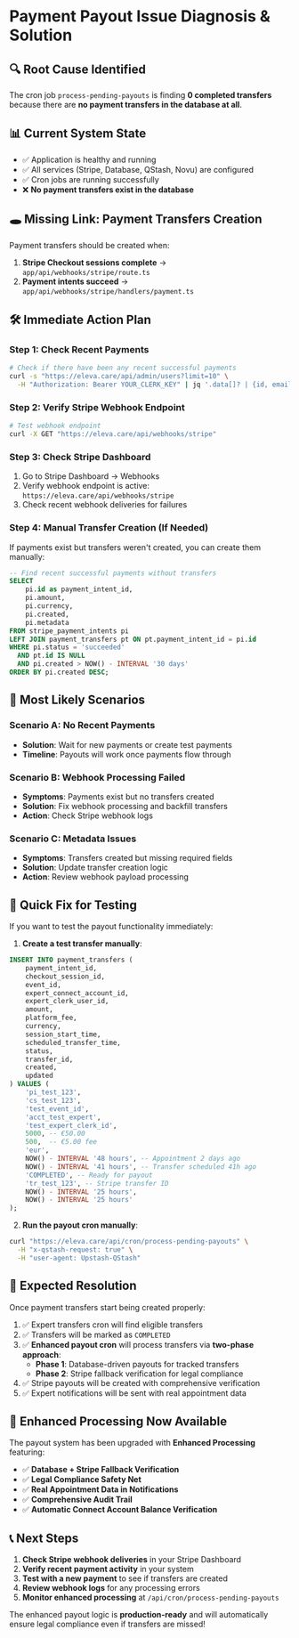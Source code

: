# Payment Payout Issue Diagnosis & Solution

## 🔍 **Root Cause Identified**

The cron job `process-pending-payouts` is finding **0 completed transfers** because there are **no payment transfers in the database at all**.

## 📊 **Current System State**

- ✅ Application is healthy and running
- ✅ All services (Stripe, Database, QStash, Novu) are configured
- ✅ Cron jobs are running successfully
- ❌ **No payment transfers exist in the database**

## 🕳️ **Missing Link: Payment Transfers Creation**

Payment transfers should be created when:

1. **Stripe Checkout sessions complete** → `app/api/webhooks/stripe/route.ts`
2. **Payment intents succeed** → `app/api/webhooks/stripe/handlers/payment.ts`

## 🛠️ **Immediate Action Plan**

### Step 1: Check Recent Payments

```bash
# Check if there have been any recent successful payments
curl -s "https://eleva.care/api/admin/users?limit=10" \
  -H "Authorization: Bearer YOUR_CLERK_KEY" | jq '.data[]? | {id, email, created}'
```

### Step 2: Verify Stripe Webhook Endpoint

```bash
# Test webhook endpoint
curl -X GET "https://eleva.care/api/webhooks/stripe"
```

### Step 3: Check Stripe Dashboard

1. Go to Stripe Dashboard → Webhooks
2. Verify webhook endpoint is active: `https://eleva.care/api/webhooks/stripe`
3. Check recent webhook deliveries for failures

### Step 4: Manual Transfer Creation (If Needed)

If payments exist but transfers weren't created, you can create them manually:

```sql
-- Find recent successful payments without transfers
SELECT
    pi.id as payment_intent_id,
    pi.amount,
    pi.currency,
    pi.created,
    pi.metadata
FROM stripe_payment_intents pi
LEFT JOIN payment_transfers pt ON pt.payment_intent_id = pi.id
WHERE pi.status = 'succeeded'
  AND pt.id IS NULL
  AND pi.created > NOW() - INTERVAL '30 days'
ORDER BY pi.created DESC;
```

## 🚨 **Most Likely Scenarios**

### Scenario A: No Recent Payments

- **Solution**: Wait for new payments or create test payments
- **Timeline**: Payouts will work once payments flow through

### Scenario B: Webhook Processing Failed

- **Symptoms**: Payments exist but no transfers created
- **Solution**: Fix webhook processing and backfill transfers
- **Action**: Check Stripe webhook logs

### Scenario C: Metadata Issues

- **Symptoms**: Transfers created but missing required fields
- **Solution**: Update transfer creation logic
- **Action**: Review webhook payload processing

## 🔧 **Quick Fix for Testing**

If you want to test the payout functionality immediately:

1. **Create a test transfer manually**:

```sql
INSERT INTO payment_transfers (
    payment_intent_id,
    checkout_session_id,
    event_id,
    expert_connect_account_id,
    expert_clerk_user_id,
    amount,
    platform_fee,
    currency,
    session_start_time,
    scheduled_transfer_time,
    status,
    transfer_id,
    created,
    updated
) VALUES (
    'pi_test_123',
    'cs_test_123',
    'test_event_id',
    'acct_test_expert',
    'test_expert_clerk_id',
    5000, -- €50.00
    500,  -- €5.00 fee
    'eur',
    NOW() - INTERVAL '48 hours', -- Appointment 2 days ago
    NOW() - INTERVAL '41 hours', -- Transfer scheduled 41h ago
    'COMPLETED', -- Ready for payout
    'tr_test_123', -- Stripe transfer ID
    NOW() - INTERVAL '25 hours',
    NOW() - INTERVAL '25 hours'
);
```

2. **Run the payout cron manually**:

```bash
curl "https://eleva.care/api/cron/process-pending-payouts" \
  -H "x-qstash-request: true" \
  -H "user-agent: Upstash-QStash"
```

## 🎯 **Expected Resolution**

Once payment transfers start being created properly:

1. ✅ Expert transfers cron will find eligible transfers
2. ✅ Transfers will be marked as `COMPLETED`
3. ✅ **Enhanced payout cron** will process transfers via **two-phase approach**:
   - **Phase 1**: Database-driven payouts for tracked transfers
   - **Phase 2**: Stripe fallback verification for legal compliance
4. ✅ Stripe payouts will be created with comprehensive verification
5. ✅ Expert notifications will be sent with real appointment data

## 🚀 **Enhanced Processing Now Available**

The payout system has been upgraded with **Enhanced Processing** featuring:

- ✅ **Database + Stripe Fallback Verification**
- ✅ **Legal Compliance Safety Net**
- ✅ **Real Appointment Data in Notifications**
- ✅ **Comprehensive Audit Trail**
- ✅ **Automatic Connect Account Balance Verification**

## 📞 **Next Steps**

1. **Check Stripe webhook deliveries** in your Stripe Dashboard
2. **Verify recent payment activity** in your system
3. **Test with a new payment** to see if transfers are created
4. **Review webhook logs** for any processing errors
5. **Monitor enhanced processing** at `/api/cron/process-pending-payouts`

The enhanced payout logic is **production-ready** and will automatically ensure legal compliance even if transfers are missed!
